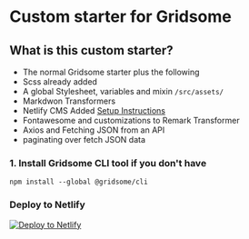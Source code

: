 # Custom starter for Gridsome

## What is this custom starter?

- The normal Gridsome starter plus the following
- Scss already added
- A global Stylesheet, variables and mixin `/src/assets/`
- Markdwon Transformers
- Netlify CMS Added [Setup Instructions](https://gridsome.org/docs/guide-netlify-cms#5-netlify-cms-authentication-with-github)
- Fontawesome and customizations to Remark Transformer
- Axios and Fetching JSON from an API
- paginating over fetch JSON data

### 1. Install Gridsome CLI tool if you don't have

`npm install --global @gridsome/cli`

### Deploy to Netlify

[![Deploy to Netlify](https://www.netlify.com/img/deploy/button.svg)](https://app.netlify.com/start/deploy?repository=https://github.com/NickStees/gridsome-starter)

